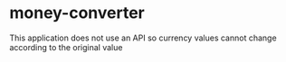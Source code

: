 # money-converter
This application does not use an API so currency values cannot change according to the original value
